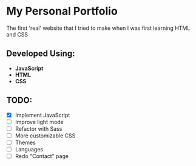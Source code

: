 # My Personal Portfolio

The first 'real' website that I tried to make when I was first learning HTML and CSS

## Developed Using:

- **JavaScript**
- **HTML**
- **CSS**

## TODO:

- [x] Implement JavaScript
- [ ] Improve light mode
- [ ] Refactor with Sass
- [ ] More customizable CSS
- [ ] Themes
- [ ] Languages
- [ ] Redo "Contact" page
